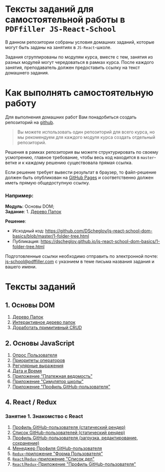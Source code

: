 # Тексты заданий для самостоятельной работы в `PDFfiller JS-React-School`

В данном репозитории собраны условия домашних заданий, которые могут быть заданы
на занятиях в `JS-React`-школе.

Задания сгруппированы по модулям курса, вместе с тем, занятия из разных модулей могут
чередоваться в рамках курса. После каждого занятия, преподаватель должен предоставить
ссылку на текст домашнего задания.

# Как выполнять самостоятельную работу

Для выполнения домашних работ Вам понадобиться создать репозиторий на [github](https://github.com/new). 

> Вы можете использовать один репозиторий для всего курса, но мы рекомендуем для каждого модуля курса создать отдельный репозиторий.

Решения в рамках репозитория вы можете структурировать по своему усмотрению, главное требование, чтобы весь код находится в `master`-ветке и к каждому решению существовала прямая ссылка.

Если решение требует вывести результат в браузер, то файл-решение должен быть опубликован на [GitHub Pages](https://pages.github.com/) и соответственно должен иметь прямую общедоступную ссылку.

### Например:

**Модуль**: Основы DOM; <br>
**Задание**: 1. [Дерево Папок](DOM%20Basics/01-folder-tree.md)

**Решение**:
- Исходный код: https://github.com/DScheglov/js-react-school-dom-basics/blob/master/1-folder-tree.html
- Публикация: https://dscheglov.github.io/js-react-school-dom-basics/1-folder-tree.html

Подготовленные ссылки необходимо отправить по электронной почте:
[js-school@pdffiller.com](mailto:js-school@pdffiller.com) с указнием в теме письма названия задания и вашего имени.

# Тексты заданий


## 1. Основы DOM
   1. [Дерево Папок](DOM%20Basics/01-folder-tree.md)
   2. [Интерактивное дерево папок](DOM%20Basics/02-events.md)
   3. [Доработать примитивный CRUD ](DOM%20Basics/03-crud-data.md)



## 2. Основы JavaScript
   1. [Опрос Пользователя](JS%20Basics/01-prompt-write.md)
   2. [Приоритеты операторов](JS%20Basics/02-operator-precedence.md)
   3. [Регулярные выражения](JS%20Basics/03-reg-exp.md)
   4. [Дата и Время](JS%20Basics/04-dates.md)
   5. [Приложение “Платежная ведомость”](JS%20Basics/05-parse-csv-file.md)
   6. [Приложение "Симулятор школы"](JS%20Basics/07-oop-school.md)
   7. [Приложение "Профиль GitHub-пользователя"](JS%20Basics/07-github-user-profile.md)


## 4. React / Redux

### Занятие 1. Знакомство с React
  1. [Профиль GitHub-пользователя (статический рендер)](React-Redux/01-1-static-render.md)
  1. [Список GitHub-пользователей (статический рендер)](React-Redux/01-2-static-render-list.md)
  1. [Профиль GitHub-пользователя (загрузка, редактирование, сохранение)](React-Redux/02-fetch-edit-save.md)
  1. [Менеджер Профиля GitHub-пользователя](React-Redux/03-gh-user-manager.md)
  1. [`Redux`-приложение "Форма Пользователя"](React-Redux/05-redux-basics.md)
  1. [`React`/`Redux`-приложение "Список дел"](React-Redux/06-redux-selectors.md)
  1. [`React`/`Redux`-Приложение "Профиль GitHub-пользователя"
](React-Redux/07-redux-thunks.md)